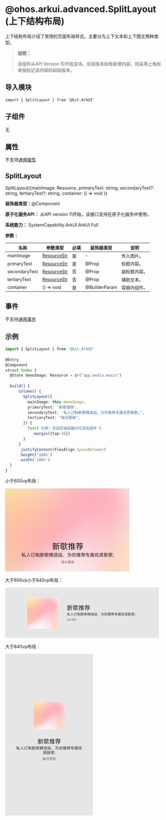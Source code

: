 # @ohos.arkui.advanced.SplitLayout (上下结构布局)


上下结构布局介绍了常用的页面布局样式。主要分为上下文本和上下图文两种类型。


> **说明：**
>
> 该组件从API Version 10开始支持。后续版本如有新增内容，则采用上角标单独标记该内容的起始版本。


## 导入模块

```
import { SplitLayout } from '@kit.ArkUI'
```


## 子组件

无

## 属性
不支持[通用属性](ts-universal-attributes-size.md)


## SplitLayout

SplitLayout({mainImage: Resource, primaryText: string, secondaryText?: string, tertiaryText?: string, container: ()&nbsp;=&gt;&nbsp;void })

**装饰器类型：**@Component

**原子化服务API：** 从API version 11开始，该接口支持在原子化服务中使用。

**系统能力：** SystemCapability.ArkUI.ArkUI.Full

**参数：**

| 名称 | 参数类型 | 必填 | 装饰器类型        | 说明     |
| -------- | -------- | -------- |---------------|--------|
| mainImage | [ResourceStr](ts-types.md#resourcestr) | 是 | -             | 传入图片。  |
| primaryText | [ResourceStr](ts-types.md#resourcestr) | 是 | @Prop         | 标题内容。  |
| secondaryText | [ResourceStr](ts-types.md#resourcestr) | 否 | @Prop         | 副标题内容。 |
| tertiaryText | [ResourceStr](ts-types.md#resourcestr) | 否 | @Prop         | 辅助文本。  |
| container | ()&nbsp;=&gt;&nbsp;void | 是 | @BuilderParam | 容器内组件。 |

## 事件
不支持[通用事件](ts-universal-events-click.md)

## 示例

```ts
import { SplitLayout } from '@kit.ArkUI'

@Entry
@Component
struct Index {
  @State demoImage: Resource = $r("app.media.music")

  build() {
      Column() {
        SplitLayout({
          mainImage: this.demoImage,
          primaryText: '新歌推荐',
          secondaryText: '私人订制新歌精选站，为你推荐专属优质新歌;',
          tertiaryText: "每日更新",
        }) {
          Text('示例：空白区域容器内可添加组件')
            .margin({top:36})
        }
      }
      .justifyContent(FlexAlign.SpaceBetween)
      .height('100%')
      .width('100%')
  }
}
```


小于600vp布局：


![zh-cn_image_0000001665553957](figures/zh-cn_image_0000001665553957.png)


大于600vp小于840vp布局：


![zh-cn_image_0000001616957408](figures/zh-cn_image_0000001616957408.png)


大于840vp布局：


![zh-cn_image_0000001617116972](figures/zh-cn_image_0000001617116972.png)
